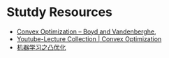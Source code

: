 # Stutdy Resources
- [Convex Optimization – Boyd and Vandenberghe](http://web.stanford.edu/~boyd/cvxbook/),
- [Youtube-Lecture Collection | Convex Optimization](https://www.youtube.com/watch?v=McLq1hEq3UY&list=PL3940DD956CDF0622)
- [机器学习之凸优化](https://www.bilibili.com/video/av29071445?from=search&seid=8572454674977337673)
